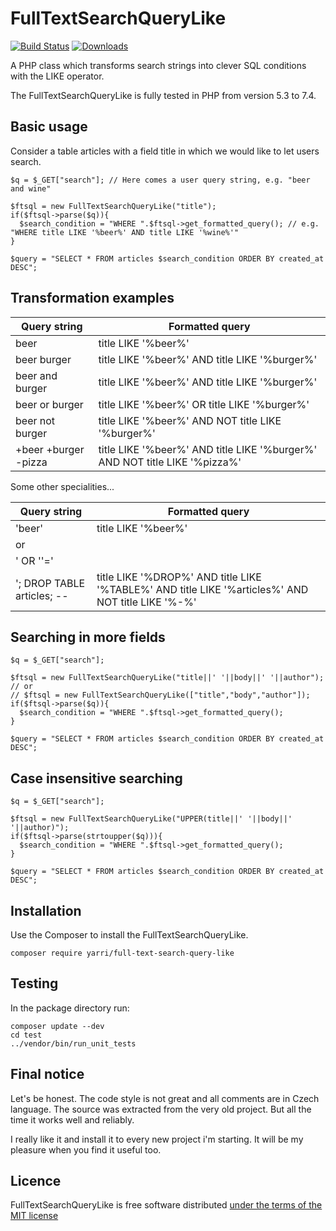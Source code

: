 FullTextSearchQueryLike
=======================

[![Build Status](https://travis-ci.org/yarri/FullTextSearchQueryLike.svg?branch=master)](https://travis-ci.org/yarri/FullTextSearchQueryLike)
[![Downloads](https://img.shields.io/packagist/dt/yarri/full-text-search-query-like.svg)](https://packagist.org/packages/yarri/full-text-search-query-like)

A PHP class which transforms search strings into clever SQL conditions with the LIKE operator.

The FullTextSearchQueryLike is fully tested in PHP from version 5.3 to 7.4.

Basic usage
-----------

Consider a table articles with a field title in which we would like to let users search.

    $q = $_GET["search"]; // Here comes a user query string, e.g. "beer and wine"

    $ftsql = new FullTextSearchQueryLike("title");
    if($ftsql->parse($q)){
      $search_condition = "WHERE ".$ftsql->get_formatted_query(); // e.g. "WHERE title LIKE '%beer%' AND title LIKE '%wine%'"
    }

    $query = "SELECT * FROM articles $search_condition ORDER BY created_at DESC";


Transformation examples
-----------------------

| Query string         | Formatted query                                                            |
|----------------------|----------------------------------------------------------------------------|
| beer                 | title LIKE '%beer%'                                                        |
| beer burger          | title LIKE '%beer%' AND title LIKE '%burger%'                              |
| beer and burger      | title LIKE '%beer%' AND title LIKE '%burger%'                              |
| beer or burger       | title LIKE '%beer%' OR title LIKE '%burger%'                               |
| beer not burger      | title LIKE '%beer%' AND NOT title LIKE '%burger%'                          |
| +beer +burger -pizza | title LIKE '%beer%' AND title LIKE '%burger%' AND NOT title LIKE '%pizza%' |

Some other specialities...

| Query string               | Formatted query                                                                                   |
|----------------------------|---------------------------------------------------------------------------------------------------|
| 'beer'                     | title LIKE '%beer%'                                                                               |
| or                         |                                                                                                   |
| ' OR ''='                  |                                                                                                   |
| '; DROP TABLE articles; -- | title LIKE '%DROP%' AND title LIKE '%TABLE%' AND title LIKE '%articles%' AND NOT title LIKE '%-%' |


Searching in more fields
------------------------

    $q = $_GET["search"];

    $ftsql = new FullTextSearchQueryLike("title||' '||body||' '||author");
    // or
    // $ftsql = new FullTextSearchQueryLike(["title","body","author"]);
    if($ftsql->parse($q)){
      $search_condition = "WHERE ".$ftsql->get_formatted_query();
    }

    $query = "SELECT * FROM articles $search_condition ORDER BY created_at DESC";


Case insensitive searching
--------------------------

    $q = $_GET["search"];

    $ftsql = new FullTextSearchQueryLike("UPPER(title||' '||body||' '||author)");
    if($ftsql->parse(strtoupper($q))){
      $search_condition = "WHERE ".$ftsql->get_formatted_query();
    }

    $query = "SELECT * FROM articles $search_condition ORDER BY created_at DESC";


Installation
------------

Use the Composer to install the FullTextSearchQueryLike.

    composer require yarri/full-text-search-query-like

Testing
-------

In the package directory run:

    composer update --dev
    cd test
    ../vendor/bin/run_unit_tests

Final notice
------------

Let's be honest. The code style is not great and all comments are in Czech language. The source was extracted from the very old project. But all the time it works well and reliably.

I really like it and install it to every new project i'm starting. It will be my pleasure when you find it useful too.

Licence
-------

FullTextSearchQueryLike is free software distributed [under the terms of the MIT license](http://www.opensource.org/licenses/mit-license)

[//]: # ( vim: set ts=2 et: )
